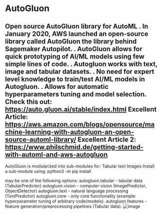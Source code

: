 # AutoGluon
Open source AutoGluon library for AutoML 
. In January 2020, AWS launched an open-source library called AutoGluon the library behind Sagemaker Autopilot.
. AutoGluon allows for quick prototyping of AI/ML models using few simple lines of code. 
. Autogluon works with text, image and tabular datasets. 
. No need for expert level knowledge to train/test AI/ML models in Autogluon.
. Allows for automatic hyperparameters tuning and model selection. 
Check this out: https://auto.gluon.ai/stable/index.html
Excellent Article: https://aws.amazon.com/blogs/opensource/machine-learning-with-autogluon-an-open-source-automl-library/
Excellent Article 2: https://www.philschmid.de/getting-started-with-automl-and-aws-autogluon
-


AutoGluon is modularized into sub-modules for:
Tabular
text 
Images
Install a sub-module using: 
				python3 -m pip install <submodule>

<submodule> may be one of the following options:
autogluon.tabular - tabular data (TabularPredictor)
autogluon.vision - computer vision (ImagePredictor, ObjectDetector)
autogluon.text - natural language processing (TextPredictor)
autogluon.core - only core functionality (example: hyperparameter tuning of arbitrary code/models).
autogluon.features - feature generation/preprocessing pipelines (Tabular data).
![image](https://github.com/apatidar0/AutoGluon/assets/48124727/6a1e710c-6333-4f0c-8b0f-69288bfd2c5c)

